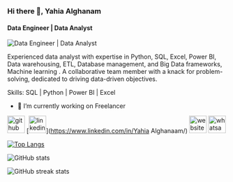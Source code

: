 ### Hi there 👋, Yahia Alghanam
#### Data Engineer | Data Analyst 
![Data Engineer | Data Analyst ](https://drive.google.com/file/d/1ZNseU5ik9Wb2D90q5PcbYPWMYV2mVEDm/view?usp=drivesdk)

Experienced data analyst with expertise in Python, SQL, Excel, Power BI, Data warehousing, ETL, Database management, and Big Data frameworks, Machine learning . A collaborative team member with a knack for problem-solving, dedicated to driving data-driven objectives.

Skills:  SQL | Python | Power BI | Excel

- 🔭 I’m currently working on Freelancer  


[<img src='https://cdn.jsdelivr.net/npm/simple-icons@3.0.1/icons/github.svg' alt='github' height='40'>](https://github.com/yahiaalghanam)  [<img src='https://cdn.jsdelivr.net/npm/simple-icons@3.0.1/icons/linkedin.svg' alt='linkedin' height='40'>](https://www.linkedin.com/in/Yahia Alghanaam/)  [<img src='https://cdn.jsdelivr.net/npm/simple-icons@3.0.1/icons/icloud.svg' alt='website' height='40'>](https://yahiaalghanam.github.io/Yahia-Alghanam-Portfolio/)  [<img src='https://cdn.jsdelivr.net/npm/simple-icons@3.0.1/icons/whatsapp.svg' alt='whatsapp' height='40'>](https://wa.me/201155654725)  

[![Top Langs](https://github-readme-stats.vercel.app/api/top-langs/?username=yahiaalghanam)](https://github.com/anuraghazra/github-readme-stats)

![GitHub stats](https://github-readme-stats.vercel.app/api?username=yahiaalghanam&show_icons=true)  

![GitHub streak stats](https://streak-stats.demolab.com/?user=yahiaalghanam)  

